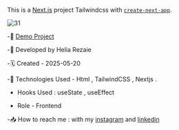 This is a [Next.js](https://nextjs.org) project Tailwindcss with [`create-next-app`](https://github.com/vercel/next.js/tree/canary/packages/create-next-app).


![31](https://github.com/user-attachments/assets/34a0688e-4e25-4024-9290-656dd0a2f14f)


-🔗 [Demo Project](https://online-shop-one-gules.vercel.app/)

-🙍 Developed by Helia Rezaie

-🗓️ Created - 2025-05-20

-📱 Technologies Used - Html , TailwindCSS , Nextjs .

- Hooks Used : useState , useEffect

- Role - Frontend

-📥 How to reach me : with my [instagram](https://www.instagram.com/helia.web) and [linkedin](https://www.linkedin.com/in/helia-rezaie-web)


